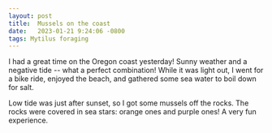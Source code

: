 ```yaml
---
layout: post
title:  Mussels on the coast
date:   2023-01-21 9:24:06 -0800
tags: Mytilus foraging
---
```

I had a great time on the Oregon coast yesterday!  Sunny weather and a negative tide --
what a perfect combination!  While it was light out, I went for a bike ride, enjoyed the
beach, and gathered some sea water to boil down for salt.

Low tide was just after sunset, so I got some mussels off the rocks.  The rocks were
covered in sea stars: orange ones and purple ones!  A very fun experience.